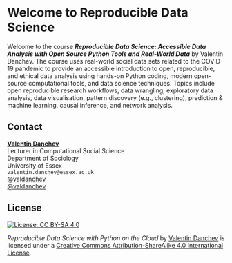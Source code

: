 Welcome to Reproducible Data Science
=======================

Welcome to the course ***Reproducible Data Science: Accessible Data Analysis with Open
Source Python Tools and Real-World Data*** by Valentin Danchev. The course uses real-world 
social data sets related to the COVID-19 pandemic to provide an accessible introduction to 
open, reproducible, and ethical data analysis using hands-on Python coding, modern open-source 
computational tools, and data science techniques. Topics include open reproducible research workflows, 
data wrangling, exploratory data analysis, data visualisation, pattern discovery (e.g., clustering), 
prediction & machine learning, causal inference, and network analysis.

## Contact

**[Valentin Danchev](https://valdanchev.github.io)**\
Lecturer in Computational Social Science\
Department of Sociology\
University of Essex\
<i class="fas fa-envelope"></i> `valentin.danchev@essex.ac.uk`\
<i class="fab fa-github"></i> [@valdanchev](https://valdanchev.github.io)\
<i class="fab fa-twitter"></i> [@valdanchev](https://twitter.com/valdanchev)

## License

[![License: CC BY-SA 4.0](https://img.shields.io/badge/License-CC%20BY--SA%204.0-lightgrey.svg)](http://creativecommons.org/licenses/by-sa/4.0/)

_Reproducible Data Science with Python on the Cloud_ by [Valentin Danchev](https://valdanchev.github.io) is licensed under a [Creative Commons Attribution-ShareAlike 4.0 International License](https://creativecommons.org/licenses/by-sa/4.0/).